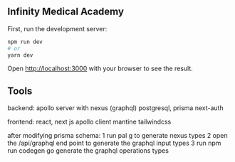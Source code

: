 ## Infinity Medical Academy

First, run the development server:

```bash
npm run dev
# or
yarn dev
```

Open [http://localhost:3000](http://localhost:3000) with your browser to see the result.

## Tools

backend:
apollo server with nexus (graphql)
postgresql, prisma
next-auth

frontend:
react, next js
apollo client
mantine
tailwindcss

after modifying prisma schema:
1 run pal g to generate nexus types
2 open the /api/graphql end point to generate the graphql input types
3 run npm run codegen go generate the graphql operations types
